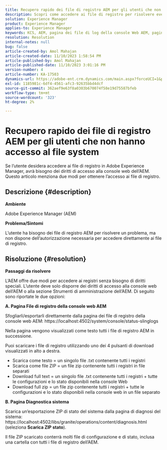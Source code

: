 ```yaml
---
title: Recupero rapido dei file di registro AEM per gli utenti che non hanno accesso al file system
description: Scopri come accedere ai file di registro per risolvere eventuali problemi in Adobe Experience Manager. È necessario disporre dei diritti di accesso alla console web AEM.
solution: Experience Manager
product: Experience Manager
applies-to: Experience Manager
keywords: KCS, AEM, pagina dei file di log della console Web AEM, pagina di diagnostica del sistema
resolution: Resolution
internal-notes: null
bug: false
article-created-by: Amol Mahajan
article-created-date: 11/10/2023 1:58:54 PM
article-published-by: Amol Mahajan
article-published-date: 11/10/2023 3:01:16 PM
version-number: 4
article-number: KA-17503
dynamics-url: https://adobe-ent.crm.dynamics.com/main.aspx?forceUCI=1&pagetype=entityrecord&etn=knowledgearticle&id=3ef38345-d17f-ee11-8179-6045bd006704
exl-id: 1185981c-6df4-4561-afc3-92635bbd4dcf
source-git-commit: 362aef9e63f8a0303b670074f58e19d75587bfeb
workflow-type: tm+mt
source-wordcount: '323'
ht-degree: 2%

---
```


# Recupero rapido dei file di registro AEM per gli utenti che non hanno accesso al file system


Se l’utente desidera accedere ai file di registro in Adobe Experience Manager, avrà bisogno dei diritti di accesso alla console web dell’AEM. Questo articolo menziona due modi per ottenere l’accesso ai file di registro.

## Descrizione {#description}


<b>Ambiente</b>

Adobe Experience Manager (AEM)

<b>Problema/Sintomi</b>

L’utente ha bisogno dei file di registro AEM per risolvere un problema, ma non dispone dell’autorizzazione necessaria per accedere direttamente ai file di registro.


## Risoluzione {#resolution}


<b>Passaggi da risolvere</b>

L’AEM offre due modi per accedere ai registri senza bisogno di diritti speciali. L’utente deve solo disporre dei diritti di accesso alla console web dell’AEM o alla sezione Strumenti di amministrazione dell’AEM. Di seguito sono riportate le due opzioni:

<b>A. Pagina File di registro della console web AEM</b>

Sfogliarli/esportarli direttamente dalla pagina dei file di registro della console web AEM: https://localhost:4502/system/console/status-slinglogs

Nella pagina vengono visualizzati come testo tutti i file di registro AEM in successione.

Puoi scaricare i file di registro utilizzando uno dei 4 pulsanti di download visualizzati in alto a destra.

- Scarica come testo = un singolo file .txt contenente tutti i registri
- Scarica come file ZIP = un file zip contenente tutti i registri in file separati
- Download full text = un singolo file .txt contenente tutti i registri + tutte le configurazioni e lo stato disponibili nella console Web
- Download full zip = un file zip contenente tutti i registri + tutte le configurazioni e lo stato disponibili nella console web in un file separato


<b>B. Pagina Diagnostica sistema</b>

Scarica un’esportazione ZIP di stato del sistema dalla pagina di diagnosi del sistema: https://localhost:4502/libs/granite/operations/content/diagnosis.html (seleziona <b>Scarica ZIP stato</b>).

Il file ZIP scaricato conterrà molti file di configurazione e di stato, inclusa una cartella con tutti i file di registro dell’AEM.
